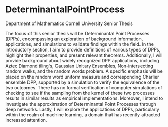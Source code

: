 # DeterminantalPointProcess
Department of Mathematics Cornell University Senior Thesis

The focus of this senior thesis will be Determinantal Point Processes (DPPs), encompassing an exploration of background information, applications, and simulations to validate findings within the field. In the introductory section, I aim to provide definitions of various types of DPPs, highlight their properties, and present relevant theorems. Additionally, I will provide background about widely recognized DPP applications, including Aztec Diamond tiling's, Gaussian Unitary Ensembles, Non-intersecting random walks, and the random words problem. A specific emphasis will be placed on the random word uniform measure and corresponding Charlier ensemble DPP, supported by a simulation to verify the equivalence of the two outcomes. There has no formal verification of computer simulations of checking to see if the sampling from the kernel of these two processes results in similar results as empirical implementations. Moreover, I intend to investigate the approximation of Determinantal Point Processes through deep networks. Lastly, I will explore the applications of DPPs, particularly within the realm of machine learning, a domain that has recently attracted increased attention.
